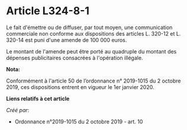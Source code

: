 # Article L324-8-1

Le fait d'émettre ou de diffuser, par tout moyen, une communication commerciale non conforme aux dispositions des articles L.
320-12 et L. 320-14 est puni d'une amende de 100 000 euros.

Le montant de l'amende peut être porté au quadruple du montant des dépenses publicitaires consacrées à l'opération illégale.

**Nota:**

Conformément à l'article 50 de l’ordonnance n° 2019-1015 du 2 octobre 2019, ces dispositions entrent en vigueur le 1er
janvier 2020.

**Liens relatifs à cet article**

_Créé par_:

  - Ordonnance n°2019-1015 du 2 octobre 2019 - art. 10
